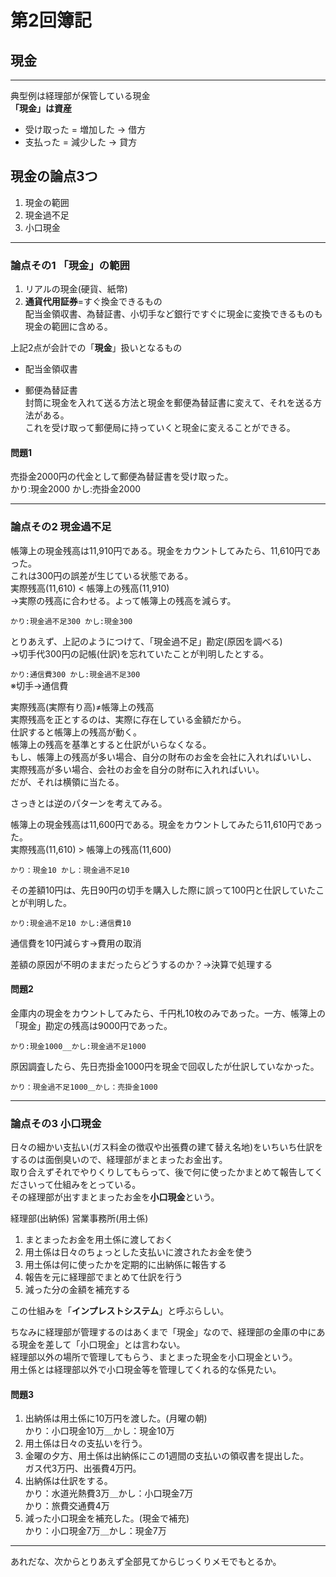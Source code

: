 # 第2回簿記

## 現金

---

典型例は経理部が保管している現金  
**「現金」は資産**  

- 受け取った = 増加した → 借方  
- 支払った = 減少した → 貸方  

## 現金の論点3つ

1. 現金の範囲
2. 現金過不足
3. 小口現金

---

### 論点その1 「現金」の範囲

1. リアルの現金(硬貨、紙幣)  
2. **通貨代用証券**=すぐ換金できるもの  
配当金領収書、為替証書、小切手など銀行ですぐに現金に変換できるものも現金の範囲に含める。  

上記2点が会計での「**現金**」扱いとなるもの  

- 配当金領収書  

- 郵便為替証書  
封筒に現金を入れて送る方法と現金を郵便為替証書に変えて、それを送る方法がある。  
これを受け取って郵便局に持っていくと現金に変えることができる。  

#### 問題1

売掛金2000円の代金として郵便為替証書を受け取った。  
かり:現金2000 かし:売掛金2000  

---

### 論点その2 現金過不足

帳簿上の現金残高は11,910円である。現金をカウントしてみたら、11,610円であった。  
これは300円の誤差が生じている状態である。  
実際残高(11,610) < 帳簿上の残高(11,910)  
→実際の残高に合わせる。よって帳簿上の残高を減らす。  

`かり:現金過不足300 かし:現金300`  

とりあえず、上記のようにつけて、「現金過不足」勘定(原因を調べる)  
→切手代300円の記帳(仕訳)を忘れていたことが判明したとする。  

`かり:通信費300 かし:現金過不足300`  
※切手→通信費  

実際残高(実際有り高)≠帳簿上の残高  
実際残高を正とするのは、実際に存在している金額だから。  
仕訳すると帳簿上の残高が動く。  
帳簿上の残高を基準とすると仕訳がいらなくなる。  
もし、帳簿上の残高が多い場合、自分の財布のお金を会社に入れればいいし、  
実際残高が多い場合、会社のお金を自分の財布に入れればいい。  
だが、それは横領に当たる。  

さっきとは逆のパターンを考えてみる。  

帳簿上の現金残高は11,600円である。現金をカウントしてみたら11,610円であった。  
実際残高(11,610) > 帳簿上の残高(11,600)  

`かり：現金10 かし：現金過不足10`  

その差額10円は、先日90円の切手を購入した際に誤って100円と仕訳していたことが判明した。  

`かり:現金過不足10 かし:通信費10`  

通信費を10円減らす→費用の取消  

差額の原因が不明のままだったらどうするのか？→決算で処理する  

#### 問題2

金庫内の現金をカウントしてみたら、千円札10枚のみであった。一方、帳簿上の「現金」勘定の残高は9000円であった。  

`かり:現金1000__かし:現金過不足1000`  

原因調査したら、先日売掛金1000円を現金で回収したが仕訳していなかった。

`かり：現金過不足1000＿かし：売掛金1000`  

---

### 論点その3 小口現金

日々の細かい支払い(ガス料金の徴収や出張費の建て替え名地)をいちいち仕訳をするのは面倒臭いので、経理部がまとまったお金出す。  
取り合えずそれでやりくりしてもらって、後で何に使ったかまとめて報告してくださいって仕組みをとっている。  
その経理部が出すまとまったお金を**小口現金**という。  

経理部(出納係)
営業事務所(用土係)

1. まとまったお金を用土係に渡しておく
2. 用土係は日々のちょっとした支払いに渡されたお金を使う
3. 用土係は何に使ったかを定期的に出納係に報告する
4. 報告を元に経理部でまとめて仕訳を行う
5. 減った分の金額を補充する

この仕組みを「**インプレストシステム**」と呼ぶらしい。

ちなみに経理部が管理するのはあくまで「現金」なので、経理部の金庫の中にある現金を差して「小口現金」とは言わない。  
経理部以外の場所で管理してもらう、まとまった現金を小口現金という。  
用土係とは経理部以外で小口現金等を管理してくれる的な係見たい。  

#### 問題3

1. 出納係は用土係に10万円を渡した。(月曜の朝)  
   かり：小口現金10万＿かし：現金10万  
2. 用土係は日々の支払いを行う。  
3. 金曜の夕方、用土係は出納係にこの1週間の支払いの領収書を提出した。  
   ガス代3万円、出張費4万円。  
4. 出納係は仕訳をする。  
   かり：水道光熱費3万＿かし：小口現金7万  
   かり：旅費交通費4万  
5. 減った小口現金を補充した。(現金で補充)  
   かり：小口現金7万＿かし：現金7万  

---

あれだな、次からとりあえず全部見てからじっくりメモでもとるか。
